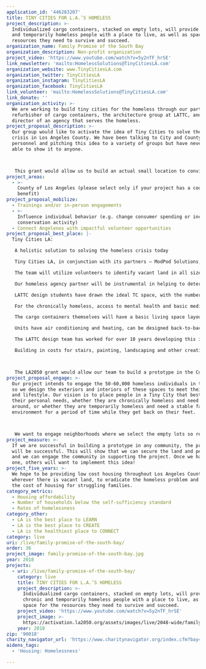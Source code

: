 ```yaml
---
application_id: '446283207'
title: TINY CITIES FOR L.A.’S HOMELESS
project_description: >-
  Individualized cargo containers, stacked on empty lots, will provide chronic
  and temporarily homeless people with a place to live, as well as space for the
  resources they need to survive and succeed.
organization_name: Family Promise of the South Bay
organization_description: Non-profit organization
project_video: 'https://www.youtube.com/watch?v=5y2nTF_hrSE'
link_newsletter: 'mailto:HomelessSolutions@TinyCitiesLA.com'
organization_website: www.TinyCitiesLA.com
organization_twitter: TinyCitiesLA
organization_instagram: TinyCitiesLA
organization_facebook: TinyCitiesLA
link_volunteer: 'mailto:HomelessSolutions@TinyCitiesLA.com'
link_donate: ''
organization_activity: >-
  We are working to build tiny cities for the homeless through our partners: a
  refurbisher of cargo containers, the architecture group at LATTC, and the
  director of an agency that serves the homeless.
project_proposal_description: >-
  Our group would like to activate the idea of Tiny Cities to solve the homeless
  crisis in Los Angeles County. We have been talking to City and County
  personnel and pitching this idea to a variety of groups but have never been
  able to show it to anyone.



   This grant would allow us to build an actual small location to convince government and communities that this idea is a real solution to the homeless problem.
project_areas:
  - >-
    County of Los Angeles (please select only if your project has a countywide
    benefit)
project_proposal_mobilize:
  - Trainings and/or in-person engagements
  - >-
    Influence individual behavior (e.g. change consumer spending or increase
    conservation activity)
  - Connect Angelenos with impactful volunteer opportunities
project_proposal_best_place: |-
  Tiny Cities LA:

   A holistic solution to solving the homeless crisis today

   Tiny Cities LA, in conjunction with its partners — ModPod Solutions; Dept of Architecture & Design, Los Angeles Trade Technical College; and Nick Rasmussen, Executive Director of Family Promise of the South Bay — intends to build Tiny Cities (“TC’s”) throughout Los Angeles County.

   The team will utilize volunteers to identify vacant land in all sizes throughout the County, and to determine ownership. Small parcels that are geographically close to other vacant land would allow resources to be spread among the TC’s within close proximity of each other. Public transportation corridors, particularly LA Metro, are ideal building areas, and legislation pending in Sacramento relative to building along public transportation corridors may facilitate this project.

   Our homeless agency partner will be instrumental in helping to determine the homeless needs in each community: chronic? drug, alcohol, other mental illness? temporarily homeless families? need education or employment skills? skilled but without employment?

   LATTC design students have drawn the ideal TC space, with the number of residents on approximately ½ block equaling 96. Resources will fit the population, with nutritional food being primary in every community.

   For the chronically homeless, access to mental health and basic medical services are likely important. Families may need educational and vocational counseling, access to computers, and creative “maker-spaces.” All of these would be undertaken with experts in the field and with engaged community volunteers.

   The cargo containers themselves will have a basic living space layout; these can be modified easily for the number of people to be housed in a unit. Architectural students have developed vertical trellises, kinetic canopies for roof gardens, 3D printing recycled fences and tensegrity towers to create, identify and help the energy network in some of their designs. All TC’s will utilize renewable energy and sustainable solutions to the maximum extent possible.

   Units have air conditioning and heating, can be designed back-to-back or multi-layered to provide for more living space, and only have to be hooked up to water to be functional. Pumping the black water is the only on-going maintenance. Units on the ground floor will meet ADA accessibility standards.

   The LATTC design team has worked for over 10 years developing this idea, with partnerships in architecture, engineering and construction, as well as product manufacture.

   Building in costs for stairs, painting, landscaping and other creative aspects, it is estimated that 2 people could be housed for $100,000.



   The LA2050 grant would allow our team to build a prototype in the County that would clearly show the integrity of this concept. ModPod Solutions, the cargo container provider, will adapt its costs to assure that one resource unit and one housing unit can be built on the designated TC#1.
project_proposal_engage: >-
  Our project intends to engage the 50-60,000 homeless individuals in the County
  so we design the exteriors and interiors of these spaces to meet their needs
  and lifestyle. Our vision is to place people in a Tiny City that best meets
  their personal needs, whether they are chronically homeless and need to move
  around, or whether they are temporarily homeless and need a stable family
  environment for a period of time while they get back on their feet.



   We want to engage neighborhoods where we select the empty lots so residents can be helped to feel comfortable about the project; and we want to use volunteers in each community to help with the resource offering and the maintenance of the premises. We plan to reach out to homeless agencies within each community to determine how best to engage and utilize these citizens.
project_measure: >-
  If we are successful in building a prototype in any community, the project
  will be successful. This will show that we can secure the land and permitting,
  and we can engage the community in supporting the project. Once we have built
  one, others will want to implement this idea!
project_five_years: >-
  We hope to be providing low cost housing throughout Los Angeles County,
  wherever there is vacant land, to eradicate the homeless problem and alleviate
  the cost of housing for struggling families.
category_metrics:
  - Housing affordability
  - Number of households below the self-sufficiency standard
  - Rates of homelessness
category_other:
  - LA is the best place to LEARN
  - LA is the best place to CREATE
  - LA is the healthiest place to CONNECT
category: live
uri: /live/family-promise-of-the-south-bay/
order: 36
project_image: family-promise-of-the-south-bay.jpg
year: 2018
projects:
  - uri: /live/family-promise-of-the-south-bay/
    category: live
    title: TINY CITIES FOR L.A.’S HOMELESS
    project_description: >-
      Individualized cargo containers, stacked on empty lots, will provide
      chronic and temporarily homeless people with a place to live, as well as
      space for the resources they need to survive and succeed.
    project_video: 'https://www.youtube.com/watch?v=5y2nTF_hrSE'
    project_image: >-
      https://activation.la2050.org/assets/images/live/2048-wide/family-promise-of-the-south-bay.jpg
    year: 2018
zip: '90018'
charity_navigator_url: 'https://www.charitynavigator.org/index.cfm?bay=search.profile&ein=452812002'
aidens_tags:
  - 'Housing: Homelessness'

---
```

